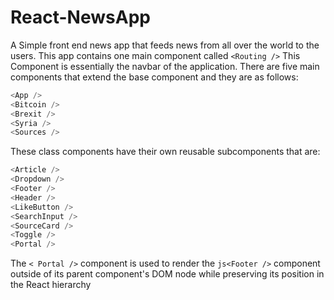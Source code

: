 # React-NewsApp

A Simple front end news app that feeds news from all over the world to the users. This app contains one main component called ``` <Routing /> ``` This Component is essentially the navbar of the application. There are five main components that extend the base component and they are as follows:

```js
<App />
<Bitcoin />
<Brexit />
<Syria />
<Sources />
```
These class components have their own reusable subcomponents that are:

```js
<Article />
<Dropdown />
<Footer />
<Header />
<LikeButton />
<SearchInput />
<SourceCard />
<Toggle />
<Portal />
```

The ```< Portal />``` component is used to render the ```js<Footer />``` component outside of its parent component's DOM node while preserving its position in the React hierarchy
